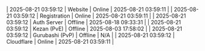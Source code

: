 | 2025-08-21 03:59:12 | Website | Online | 2025-08-21 03:59:11 |
| 2025-08-21 03:59:12 | Registration | Online | 2025-08-21 03:59:11 |
| 2025-08-21 03:59:12 | Auth Server | Offline | 2025-08-18 09:33:31 |
| 2025-08-21 03:59:12 | Kezan (PvE) | Offline | 2025-08-03 17:58:02 |
| 2025-08-21 03:59:12 | Gurubashi (PvP) | Offline | N/A |
| 2025-08-21 03:59:12 | Cloudflare | Online | 2025-08-21 03:59:11 |
